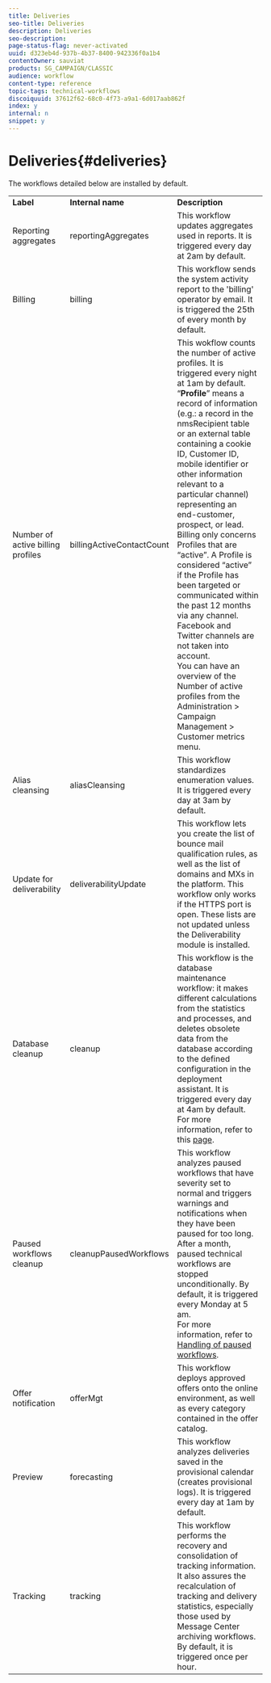 ```yaml
---
title: Deliveries
seo-title: Deliveries
description: Deliveries
seo-description: 
page-status-flag: never-activated
uuid: d323eb4d-937b-4b37-8400-942336f0a1b4
contentOwner: sauviat
products: SG_CAMPAIGN/CLASSIC
audience: workflow
content-type: reference
topic-tags: technical-workflows
discoiquuid: 37612f62-68c0-4f73-a9a1-6d017aab862f
index: y
internal: n
snippet: y
---
```


# Deliveries{#deliveries}

The workflows detailed below are installed by default.

<table> 
 <tbody> 
  <tr> 
   <td> <strong>Label</strong><br /> </td> 
   <td> <strong>Internal name</strong><br /> </td> 
   <td> <strong>Description</strong><br /> </td> 
  </tr> 
  <tr> 
   <td> <span class="uicontrol">Reporting aggregates</span> <br /> </td> 
   <td> <span class="uicontrol">reportingAggregates</span> <br /> </td> 
   <td> This workflow updates aggregates used in reports. It is triggered every day at 2am by default.<br /> </td> 
  </tr> 
  <tr> 
   <td> <span class="uicontrol">Billing</span> <br /> </td> 
   <td> <span class="uicontrol">billing</span> <br /> </td> 
   <td> This workflow sends the system activity report to the 'billing' operator by email. It is triggered the 25th of every month by default.<br /> </td> 
  </tr> 
  <tr> 
   <td> <span class="uicontrol">Number of active billing profiles</span> <br /> </td> 
   <td> <span class="uicontrol">billingActiveContactCount</span> <br /> </td> 
   <td> This wokflow counts the number of active profiles. It is triggered every night at 1am by default.<br /> “<strong>Profile</strong>” means a record of information (e.g.: a record in the nmsRecipient table or an external table containing a cookie ID, Customer ID, mobile identifier or other information relevant to a particular channel) representing an end-customer, prospect, or lead. Billing only concerns Profiles that are “active”. A Profile is considered “active” if the Profile has been targeted or communicated within the past 12 months via any channel.<br /> Facebook and Twitter channels are not taken into account.<br /> You can have an overview of the <span class="uicontrol">Number of active profiles</span> from the <span class="uicontrol">Administration</span> &gt; <span class="uicontrol">Campaign Management</span> &gt; <span class="uicontrol">Customer metrics</span> menu.<br /> </td> 
  </tr> 
  <tr> 
   <td> <span class="uicontrol">Alias cleansing</span> <br /> </td> 
   <td> <span class="uicontrol">aliasCleansing</span> <br /> </td> 
   <td> This workflow standardizes enumeration values. It is triggered every day at 3am by default.<br /> </td> 
  </tr> 
  <tr> 
   <td> <span class="uicontrol">Update for deliverability</span> <br /> </td> 
   <td> <span class="uicontrol">deliverabilityUpdate</span> <br /> </td> 
   <td> This workflow lets you create the list of bounce mail qualification rules, as well as the list of domains and MXs in the platform. This workflow only works if the HTTPS port is open. These lists are not updated unless the Deliverability module is installed.<br /> </td> 
  </tr> 
  <tr> 
   <td> <span class="uicontrol">Database cleanup</span> <br /> </td> 
   <td> <span class="uicontrol">cleanup</span> <br /> </td> 
   <td> This workflow is the database maintenance workflow: it makes different calculations from the statistics and processes, and deletes obsolete data from the database according to the defined configuration in the deployment assistant. It is triggered every day at 4am by default.<br /> For more information, refer to this <a href="https://helpx.adobe.com/campaign/classic/production/using/database-cleanup-workflow.html">page</a>.<br /> </td> 
  </tr> 
  <tr> 
   <td> <span class="uicontrol">Paused workflows cleanup</span> <br /> </td> 
   <td> <span class="uicontrol">cleanupPausedWorkflows</span> <br /> </td> 
   <td> This workflow analyzes paused workflows that have severity set to normal and triggers warnings and notifications when they have been paused for too long. After a month, paused technical workflows are stopped unconditionally. By default, it is triggered every Monday at 5 am.<br /> For more information, refer to <a href="https://helpx.adobe.com/campaign/standard/workflow/using/executing-a-workflow.html#handling-of-paused-workflows" target="_blank">Handling of paused workflows</a>. </td> 
  </tr> 
  <tr> 
   <td> <span class="uicontrol">Offer notification</span> <br /> </td> 
   <td> <span class="uicontrol">offerMgt</span> <br /> </td> 
   <td> This workflow deploys approved offers onto the online environment, as well as every category contained in the offer catalog.<br /> </td> 
  </tr> 
  <tr> 
   <td> <span class="uicontrol">Preview</span> <br /> </td> 
   <td> <span class="uicontrol">forecasting</span> <br /> </td> 
   <td> This workflow analyzes deliveries saved in the provisional calendar (creates provisional logs). It is triggered every day at 1am by default.<br /> </td> 
  </tr> 
  <tr> 
   <td> <span class="uicontrol">Tracking</span> <br /> </td> 
   <td> <span class="uicontrol">tracking</span> <br /> </td> 
   <td> This workflow performs the recovery and consolidation of tracking information. It also assures the recalculation of tracking and delivery statistics, especially those used by Message Center archiving workflows. By default, it is triggered once per hour. <br /> </td> 
  </tr> 
 </tbody> 
</table>

